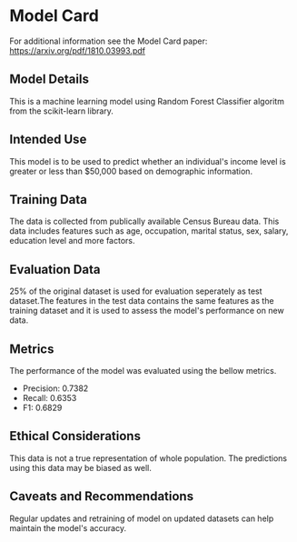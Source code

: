 # Model Card

For additional information see the Model Card paper: https://arxiv.org/pdf/1810.03993.pdf

## Model Details

This is a machine learning model using Random Forest Classifier algoritm from the scikit-learn library.

## Intended Use

This model is to be used to predict whether an individual's income level is greater or less than $50,000 based on demographic information.

## Training Data

The data is collected from publically available Census Bureau data. This data includes features such as age, occupation, marital status, sex, salary, education level and more factors.

## Evaluation Data

25% of the original dataset is used for evaluation seperately as test dataset.The features in the test data contains the same features as the training dataset and it is used to assess the model's performance on new data.

## Metrics
The performance of the model was evaluated using the bellow metrics.

- Precision: 0.7382  
- Recall: 0.6353  
- F1: 0.6829
 
## Ethical Considerations

This data is not a true representation of whole population. The predictions using this data may be biased as well.

## Caveats and Recommendations

Regular updates and retraining of model on updated datasets can help maintain the model's accuracy.